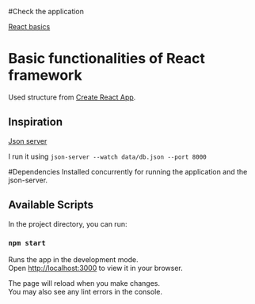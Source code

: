 #Check the application

[React basics](https://reactbasicsmelift.netlify.app/)

# Basic functionalities of React framework

Used structure from [Create React App](https://github.com/facebook/create-react-app).

## Inspiration

[Json server](https://github.com/shahedbd/jsonServer)

I run it using `json-server --watch data/db.json --port 8000`

#Dependencies
Installed concurrently for running the application and the json-server.

## Available Scripts

In the project directory, you can run:

### `npm start`

Runs the app in the development mode.\
Open [http://localhost:3000](http://localhost:3000) to view it in your browser.

The page will reload when you make changes.\
You may also see any lint errors in the console.

